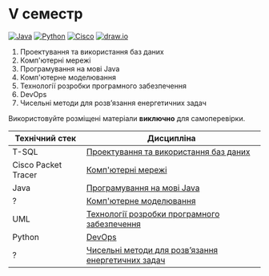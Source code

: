 # V семестр

[![Java](https://img.shields.io/badge/Java-E87000?style=for-the-badge&logo=coffeescript&logoColor=white)](#)
[![Python](https://img.shields.io/badge/Python-005494?style=for-the-badge&logo=python&logoColor=yellow)](#)
[![Cisco](https://img.shields.io/badge/Cisco-162F53?style=for-the-badge&logo=cisco&logoColor=white)](#)
[![draw.io](https://img.shields.io/badge/draw.io-333333?style=for-the-badge&logo=diagramsdotnet&logoColor=%f05033)](#)

1. Проектування та використання баз даних
2. Комп'ютерні мережі
3. Програмування на мові Java
4. Комп'ютерне моделювання
5. Технології розробки програмного забезпечення
6. DevOps
7. Чисельні методи для розв’язання енергетичних задач

Використовуйте розміщені матеріали **виключно** для самоперевірки.


Технічний стек | Дисципліна
-------------- | ----------
T-SQL | [Проектування та використання баз даних](./Databases-Design/)
Cisco Packet Tracer | [Комп'ютерні мережі](./Computer-Networks/)
Java | [Програмування на мові Java](./Java-Programming/)
? | [Комп'ютерне моделювання](./Computer-Modeling/)
UML | [Технології розробки програмного забезпечення](./SW-Development-Technologies/)
Python | [DevOps](./DevOps/)
? | [Чисельні методи для розв’язання енергетичних задач](./Numerical-Analysis-2/)
